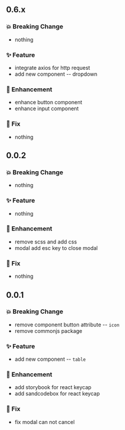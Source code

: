 ## 0.6.x

### 💥️ Breaking Change

- nothing

### ✨ Feature

- integrate axios for http request
- add new component -- dropdown

### 🎨 Enhancement

- enhance button component
- enhance input component

### 🐛 Fix

- nothing

## 0.0.2

### 💥️ Breaking Change

- nothing

### ✨ Feature

- nothing

### 🎨 Enhancement

- remove scss and add css
- modal add esc key to close modal

### 🐛 Fix

- nothing

## 0.0.1

### 💥️ Breaking Change

- remove component button attribute -- `icon`
- remove commonjs package

### ✨ Feature

- add new component -- `table` 

### 🎨 Enhancement

- add storybook for react keycap
- add sandcodebox for react keycap

### 🐛 Fix

- fix modal can not cancel